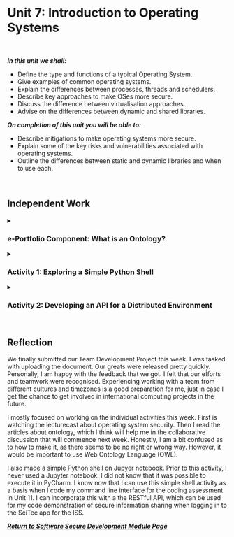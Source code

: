 <!--layout: page
title: "SSDCS Unit 7 "
permalink: /ssdcs_unit7-->

# Unit 7: Introduction to Operating Systems
<br>

_**In this unit we shall:** <br>_

- Define the type and functions of a typical Operating System. <br>
- Give examples of common operating systems.<br>
- Explain the differences between processes, threads and schedulers.<br>
- Describe key approaches to make OSes more secure.<br>
- Discuss the difference between virtualisation approaches.<br>
- Advise on the differences between dynamic and shared libraries.<br>

_**On completion of this unit you will be able to:** <br>_
- Describe mitigations to make operating systems more secure.<br>
- Explain some of the key risks and vulnerabilities associated with operating systems.<br>
- Outline the differences between static and dynamic libraries and when to use each.<br>
<br>

## Independent Work

<details><summary><h3>e-Portfolio Component: What is an Ontology?</h3></summary><br>  
What do you understand about the ontology that has been presented for your reading this week? Could you attempt to define an ontology that would be relevant to the system that you are designing for the summative assessment?
<br>
<img src="images/ssdcs_unit7_ontology1.jpg?raw=true"/>
<img src="images/ssdcs_unit7_ontology2.jpg?raw=true"/>

</details>

<details><summary><h3>Activity 1: Exploring a Simple Python Shell</h3></summary><br>  
In this session, you will create a command shell in Python, and then run it and answer questions about it. You can use your chosen Jupyter Notebook space for your work.<br>
<br>
  
Review the blogs at Praka (2018) and Szabo (n.d.) and then create a CLI/ shell that implements the following:<br>
<br>

- When you enter the command LIST it lists the contents of the current directory<br>
<br>

- The ADD command will add the following two numbers together and provide the result<br>
<br>

- The HELP command provides a list of commands available<Br>
<br>

- The EXIT command exits the shell<br>
<br>

- Add suitable comments to your code and add the program to your e-portfolio. Be prepared to demonstrate it in the seminar session next week.<Br>

<img src="images/ssdcs_unit7_simpleshell1.png?raw=true"/>
<img src="images/ssdcs_unit7_simpleshell2.png?raw=true"/>

<!--Run the shell you have created, try a few commands and then answer the questions below. Be prepared to discuss your answers in the seminar.

What are the two main security vulnerabilities with your shell?
What is one recommendation you would make to increase the security of the shell?
Add a section to your e-portfolio that provides a (pseudo)code example of changes you would make to the shell to improve its security.
Remember to also record your results, ideas and team discussions in your e-portfolio.-->
</details>

<details><summary><h3>Activity 2: Developing an API for a Distributed Environment</h3></summary><br>  
In this session, you will create a RESTful API which can be used to create and delete user records. Responses to the questions should be recorded in your e-portfolio.<br>

Using the Jupyter Notebook workspace, create a file named api.py and copy the following code into it (a copy is provided for upload to Codio/GitHub): You can install Jupyter Notebook on your local machine following these instructions or via the University of Essex Software Hub.<Br>

#source of code: Codeburst
<br>

<img src="images/ssdcs_unit7_apiq1.png?raw=true"/><br>
<img src="images/ssdcs_unit7_api1.png?raw=true"/><br>

<img src="images/ssdcs_unit7_apiq23.png?raw=true"/><br>
<img src="images/ssdcs_unit7_api2.png?raw=true"/>
</details>

<!--## Collaboration
<details><summary><h3>Portfolio Component: 'Exploring the Cyclomatic Complexity’s Relevance Today' Teamwork Discussion</h3></summary>

<img src="images/ssdcs_unit5_discussion1.png?raw=true"/>
</details>

<details><summary><h3>Team Bulwark Meeting 4 Minutes</h3></summary>
<br>
<img src="images/ssdcs_unit5_minutes.png?raw=true"/>
</details>-->
<Br>

## Reflection

We finally submitted our Team Development Project this week. I was tasked with uploading the document. Our greats were released pretty quickly. Personally, I am happy with the feedback that we got. I felt that our efforts and teamwork were recognised. Experiencing working with a team from different cultures and timezones is a good preparation for me, just in case I get the chance to get involved in international computing projects in the future. 

I mostly focused on working on the individual activities this week. First is watching the lecturecast about operating system security. Then I read the articles about ontology, which I think will help me in the collaborative discussion that will commence next week. Honestly, I am a bit confused as to how to make it, as there seems to be no right or wrong way. However, it would be important to use Web Ontology Language (OWL). 

I also made a simple Python shell on Jupyer notebook. Prior to this activity, I never used a Jupyter notebook. I did not know that it was possible to execute it in PyCharm. I know now that I can use this simple shell activity as a basis when I code my command line interface for the coding assessment in Unit 11. I can incorporate this with a the RESTful API, which can be used for my code demonstration of secure information sharing when logging in to the SciTec app for the ISS. 


**_[Return to Software Secure Development Module Page](https://patzsantos.github.io/e-portfolio-uoeo/ssdcs_landing)_**
